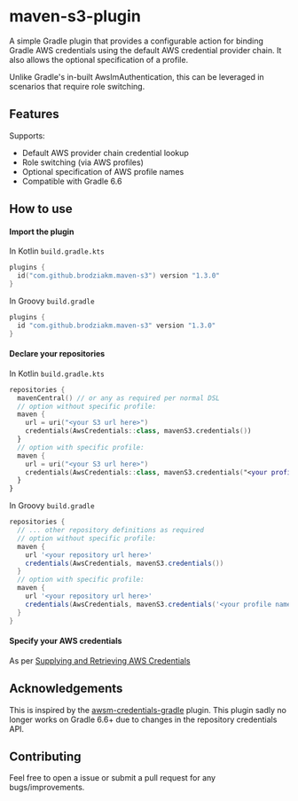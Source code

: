 # maven-s3-plugin

A simple Gradle plugin that provides a configurable action for binding Gradle AWS credentials using the default 
AWS credential provider chain. It also allows the optional specification of a profile. 

Unlike Gradle's in-built AwsImAuthentication, this can be leveraged in scenarios that require role switching. 

## Features

Supports:
* Default AWS provider chain credential lookup
* Role switching (via AWS profiles)
* Optional specification of AWS profile names
* Compatible with Gradle 6.6
  
## How to use

#### Import the plugin

In Kotlin `build.gradle.kts`

```kotlin
plugins {
  id("com.github.brodziakm.maven-s3") version "1.3.0"
}
```

In Groovy `build.gradle`

```groovy
plugins {
  id "com.github.brodziakm.maven-s3" version "1.3.0"
}
```

#### Declare your repositories

In Kotlin `build.gradle.kts`

```kotlin
repositories {
  mavenCentral() // or any as required per normal DSL
  // option without specific profile:
  maven {
    url = uri("<your S3 url here>")
    credentials(AwsCredentials::class, mavenS3.credentials())
  }
  // option with specific profile:
  maven {
    url = uri("<your S3 url here>")
    credentials(AwsCredentials::class, mavenS3.credentials("<your profile name here>"))
  }
}
```

In Groovy `build.gradle`

```groovy
repositories {
  // ... other repository definitions as required
  // option without specific profile:
  maven {
    url '<your repository url here>'
    credentials(AwsCredentials, mavenS3.credentials())
  }
  // option with specific profile:
  maven {
    url '<your repository url here>'
    credentials(AwsCredentials, mavenS3.credentials('<your profile name here>'))
  }
}
```

#### Specify your AWS credentials

As per [Supplying and Retrieving AWS Credentials](https://docs.aws.amazon.com/sdk-for-java/v2/developer-guide/credentials.html)


## Acknowledgements

This is inspired by the [awsm-credentials-gradle](https://github.com/itsallcode/awsm-credentials-gradle) plugin. This
plugin sadly no longer works on Gradle 6.6+ due to changes in the repository credentials API. 

## Contributing

Feel free to open a issue or submit a pull request for any bugs/improvements.
